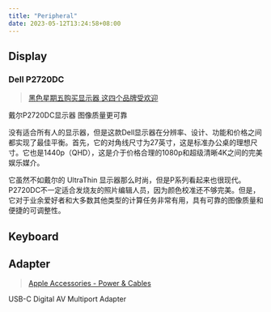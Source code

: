 ```yaml
---
title: "Peripheral"
date: 2023-05-12T13:24:58+08:00
---
```


## Display

### Dell P2720DC

> [黑色星期五购买显示器 这四个品牌受欢迎](https://zhuanlan.zhihu.com/p/307410207)

戴尔P2720DC显示器 图像质量更可靠

没有适合所有人的显示器，但是这款Dell显示器在分辨率、设计、功能和价格之间都实现了最佳平衡。首先，它的对角线尺寸为27英寸，这是标准办公桌的理想尺寸。它也是1440p（QHD），这是介于价格合理的1080p和超级清晰4K之间的完美娱乐媒介。

它虽然不如戴尔的 UltraThin 显示器那么时尚，但是P系列看起来也很现代。P2720DC不一定适合发烧友的照片编辑人员，因为颜色校准还不够完美。但是，它对于业余爱好者和大多数其他类型的计算任务非常有用，具有可靠的图像质量和便捷的可调整性。

## Keyboard

## Adapter

> [Apple Accessories - Power & Cables](https://www.apple.com/shop/mac/accessories/power-cables?f=adapter)

USB-C Digital AV Multiport Adapter